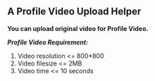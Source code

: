 ## A Profile Video Upload Helper

__You can upload original video for Profile Video.__

***Profile Video Requirement:***

1. Video resolution <= 800*800
2. Video filesize <= 2MB
3. Video time <= 10 seconds